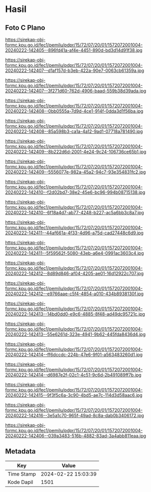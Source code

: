 # Hasil

## Foto C Plano

https://sirekap-obj-formc.kpu.go.id/fec1/pemilu/pdpr/15/72/07/20/01/1572072001004-20240222-142405--896fd41a-af4e-4451-890d-bd3d14d91f38.jpg

https://sirekap-obj-formc.kpu.go.id/fec1/pemilu/pdpr/15/72/07/20/01/1572072001004-20240222-142407--d1af157d-b3eb-422a-90e7-0063cb61359a.jpg

https://sirekap-obj-formc.kpu.go.id/fec1/pemilu/pdpr/15/72/07/20/01/1572072001004-20240222-142407--3f271d60-762d-4906-baad-559b38d39ada.jpg

https://sirekap-obj-formc.kpu.go.id/fec1/pemilu/pdpr/15/72/07/20/01/1572072001004-20240222-142408--0bb0555a-7d9d-4ce1-914f-0dda3d1f56ba.jpg

https://sirekap-obj-formc.kpu.go.id/fec1/pemilu/pdpr/15/72/07/20/01/1572072001004-20240222-142408--85a598b3-ca1a-4a12-9ad1-07718a781490.jpg

https://sirekap-obj-formc.kpu.go.id/fec1/pemilu/pdpr/15/72/07/20/01/1572072001004-20240222-142409--8b222d6d-2001-4e24-9c24-106736ce65b1.jpg

https://sirekap-obj-formc.kpu.go.id/fec1/pemilu/pdpr/15/72/07/20/01/1572072001004-20240222-142409--5556077e-982a-45a2-94c7-93e354831fc2.jpg

https://sirekap-obj-formc.kpu.go.id/fec1/pemilu/pdpr/15/72/07/20/01/1572072001004-20240222-142410--f2d02bd7-38e2-45e6-bc96-994b08715138.jpg

https://sirekap-obj-formc.kpu.go.id/fec1/pemilu/pdpr/15/72/07/20/01/1572072001004-20240222-142410--6f18a4d7-ab77-4248-b227-ac5a6bb3c8a7.jpg

https://sirekap-obj-formc.kpu.go.id/fec1/pemilu/pdpr/15/72/07/20/01/1572072001004-20240222-142411--44af661a-4f33-4d96-a75d-cad27448c6d9.jpg

https://sirekap-obj-formc.kpu.go.id/fec1/pemilu/pdpr/15/72/07/20/01/1572072001004-20240222-142411--5f59562f-5080-43eb-a6e4-0991ac3603c4.jpg

https://sirekap-obj-formc.kpu.go.id/fec1/pemilu/pdpr/15/72/07/20/01/1572072001004-20240222-142412--8d89d846-af04-4205-ae01-16d12922c707.jpg

https://sirekap-obj-formc.kpu.go.id/fec1/pemilu/pdpr/15/72/07/20/01/1572072001004-20240222-142412--e9766aae-c5f4-4854-a010-434b8938130f.jpg

https://sirekap-obj-formc.kpu.go.id/fec1/pemilu/pdpr/15/72/07/20/01/1572072001004-20240222-142413--14bd0dd0-e9c6-4885-8f48-ad49dc95721c.jpg

https://sirekap-obj-formc.kpu.go.id/fec1/pemilu/pdpr/15/72/07/20/01/1572072001004-20240222-142413--55e6261d-323e-4941-9b62-445fda8436d4.jpg

https://sirekap-obj-formc.kpu.go.id/fec1/pemilu/pdpr/15/72/07/20/01/1572072001004-20240222-142414--ff6dccdc-224b-47e6-9f01-a563483260d1.jpg

https://sirekap-obj-formc.kpu.go.id/fec1/pemilu/pdpr/15/72/07/20/01/1572072001004-20240222-142414--d6987e2f-02c1-4c51-9c6d-2b491089ff7b.jpg

https://sirekap-obj-formc.kpu.go.id/fec1/pemilu/pdpr/15/72/07/20/01/1572072001004-20240222-142415--9f3f5c6a-3c90-4bd5-ae7c-114d3d58aac6.jpg

https://sirekap-obj-formc.kpu.go.id/fec1/pemilu/pdpr/15/72/07/20/01/1572072001004-20240222-142416--3e5a1c70-965f-49ad-8c8a-dab0b3406172.jpg

https://sirekap-obj-formc.kpu.go.id/fec1/pemilu/pdpr/15/72/07/20/01/1572072001004-20240222-142406--039a3483-516b-4882-83ad-3a4abb811eaa.jpg


## Metadata

| Key        | Value               |
| ---------- | ------------------- |
| Time Stamp | 2024-02-22 15:03:39 |
| Kode Dapil | 1501                |



